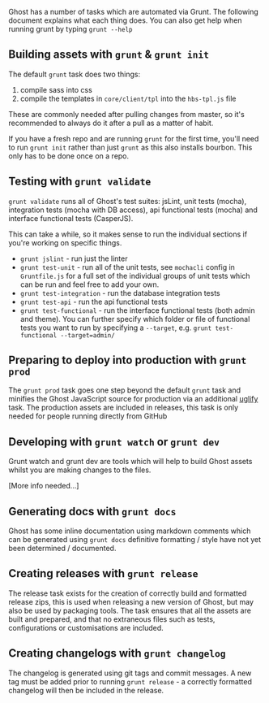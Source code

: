 Ghost has a number of tasks which are automated via Grunt. The following document explains what each thing does. You can also get help when running grunt by typing `grunt --help`

## Building assets with `grunt` & `grunt init`

The default `grunt` task does two things: 
1. compile sass into css
2. compile the templates in `core/client/tpl` into the `hbs-tpl.js` file

These are commonly needed after pulling changes from master, so it's recommended to always do it after a pull as a matter of habit.

If you have a fresh repo and are running `grunt` for the first time, you'll need to run `grunt init` rather than just `grunt` as this also installs bourbon. This only has to be done once on a repo.

## Testing with `grunt validate`

`grunt validate` runs all of Ghost's test suites: jsLint, unit tests (mocha), integration tests (mocha with DB access), api functional tests (mocha) and interface functional tests (CasperJS).

This can take a while, so it makes sense to run the individual sections if you're working on specific things.

- `grunt jslint` - run just the linter
- `grunt test-unit` - run all of the unit tests, see `mochacli` config in `Gruntfile.js` for a full set of the individual groups of unit tests which can be run and feel free to add your own.
- `grunt test-integration` - run the database integration tests
- `grunt test-api` - run the api functional tests
- `grunt test-functional` - run the interface functional tests (both admin and theme). You can further specify which folder or file of functional tests you want to run by specifying a `--target`, e.g. `grunt test-functional --target=admin/`

## Preparing to deploy into production with `grunt prod`

The `grunt prod` task goes one step beyond the default `grunt` task and minifies the Ghost JavaScript source for production via an additional [uglify](https://github.com/mishoo/UglifyJS2) task. The production assets are included in releases, this task is only needed for people running directly from GitHub 

## Developing with `grunt watch` or `grunt dev`

Grunt watch and grunt dev are tools which will help to build Ghost assets whilst you are making changes to the files.

[More info needed...]

## Generating docs with `grunt docs`

Ghost has some inline documentation using markdown comments which can be generated using `grunt docs` definitive formatting / style have not yet been determined / documented.

## Creating releases with `grunt release`

The release task exists for the creation of correctly build and formatted release zips, this is used when releasing a new version of Ghost, but may also be used by packaging tools. The task ensures that all the assets are built and prepared, and that no extraneous files such as tests, configurations or customisations are included.

## Creating changelogs with `grunt changelog`

The changelog is generated using git tags and commit messages. A new tag must be added prior to running `grunt release` - a correctly formatted changelog will then be included in the release.